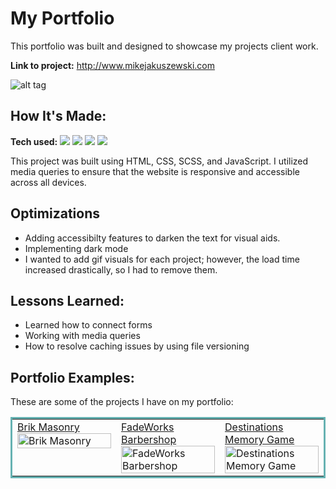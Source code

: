 # My Portfolio

This portfolio was built and designed to showcase my projects client work.

**Link to project:** http://www.mikejakuszewski.com

![alt tag](https://github.com/MikeJakuszewski/Portfolio-2023/blob/main/Portfolio-Gif.gif)

## How It's Made:

**Tech used:**
<img src='https://img.shields.io/badge/HTML5-E34F26?style=for-the-badge&logo=html5&logoColor=white'></img>
<img src='https://img.shields.io/badge/CSS3-1572B6?style=for-the-badge&logo=css3&logoColor=white'></img>
<img src='https://img.shields.io/badge/Scss-CC6699?style=for-the-badge&logo=sass&logoColor=white'></img>
<img src='https://img.shields.io/badge/JavaScript-323330?style=for-the-badge&logo=javascript&logoColor=F7DF1E'></img>

</p>

This project was built using HTML, CSS, SCSS, and JavaScript. I utilized media queries to ensure that the website is responsive and accessible across all devices.

## Optimizations

- Adding accessibilty features to darken the text for visual aids.
- Implementing dark mode
- I wanted to add gif visuals for each project; however, the load time increased drastically, so I had to remove them.

## Lessons Learned:

- Learned how to connect forms
- Working with media queries
- How to resolve caching issues by using file versioning

## Portfolio Examples:

These are some of the projects I have on my portfolio:

<table bordercolor="#66b2b2">
  
  <tr>
    <td width="33.3%" valign="top">
<a target="_blank" href="https://github.com/MikeJakuszewski/Brik-Masonry-Website"> Brik Masonry</a>
        <br />
      <a target="_blank" href="https://github.com/MikeJakuszewski/Brik-Masonry-Website">
            <img src="https://github.com/MikeJakuszewski/Brik-Masonry-Website/blob/main/Brik-Gif.gif" width="100%"  alt="Brik Masonry"/>
        </a>
    </td>
    <td width="33.3%" valign="top">
<a target="_blank" href="https://github.com/MikeJakuszewski/Fadeworks-Barbershop-Website">FadeWorks Barbershop</a>
      <br />
        <a target="_blank" href="https://github.com/MikeJakuszewski/Fadeworks-Barbershop-Website">
          <img src="https://github.com/MikeJakuszewski/Fadeworks-Barbershop-Website/blob/main/Fadeworks-Gif.gif" width="100%" alt="FadeWorks Barbershop"/>
        </a>
    </td>
    <td width="33.3%" valign="top">
<a target="_blank" href="https://github.com/MikeJakuszewski/Travel-Memory-Game">Destinations Memory Game</a>
        <br />
        <a target="_blank" href="https://github.com/MikeJakuszewski/Travel-Memory-Game/">
          <img src="https://github.com/MikeJakuszewski/Travel-Memory-Game/blob/main/Travel-Gif.gif" width="100%" alt="Destinations Memory Game"/>
        </a>
    </td>
  </tr>
</table>

